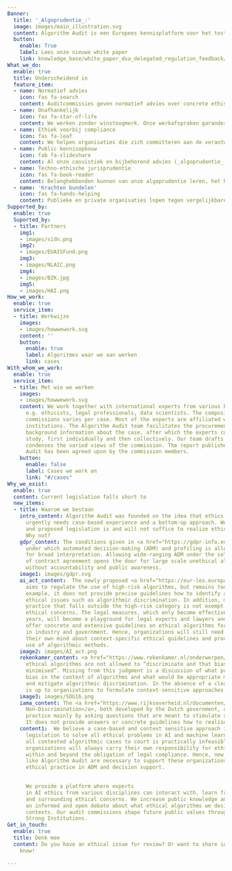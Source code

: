 ```yaml
---
Banner:
  title: '_Algoprudentie_:'
  image: images/main_illustration.svg
  content: Algorithm Audit is een Europees kennisplatform voor het testen van AI-bias en normatieve AI-standaarden. We creëren algoprudentie door het samenbrengen van deliberatieve auditcommissies. Deze commissies geven onafhankelijk normatief advies over ethische vraagstukken bij inzet van algoritmes
  button:
    enable: True
    label: Lees onze nieuwe white paper
    link: knowledge_base/white_paper_dsa_delegated_regulation_feedback/
What_we_do:
  enable: true
  title: Onderscheidend in
  feature_item:
  - name: Normatief advies
    icon: fas fa-search
    content: Auditcommissies geven normatief advies over concrete ethische vraagtukken die zich voordoen bij gebruik van algoritmes
  - name: Onafhankelijk
    icon: fas fa-star-of-life
    content: We werken zonder winstoogmerk. Onze werkafspraken garanderen onafhankelijkheid, kwaliteit en diversiteit van onze auditcommissies en bijbehorend normatief advies
  - name: Ethiek voorbij compliance
    icon: fas fa-leaf
    content: We helpen organisaties die zich committeren aan de verantwoorde inzet van algoritmes met biastoetsing en het invullen van open juridische normen
  - name: Public kennisopbouw
    icon: fab fa-slideshare
    content: Al onze casuïstiek en bijbehorend advies (_algoprudentie_) is [<span style="color:#005aa7">openbaar</span>](/cases). Zo dragen we bij aan publieke kennisopbouw over de verantwoorde inzet van algoritmes
  - name: Techno-ethische jurisprudentie
    icon: fas fa-book-reader
    content: Belanghebbenden kunnen van onze algoprudentie leren, het helpen verbeteren en het inzetten als referentiemateriaal bij soortgelijke vraagstukken
  - name: 'Krachten bundelen'
    icon: fas fa-hands-helping
    content: Publieke en private organisaties lopen tegen vergelijkbare uitdagingen aan. Wij jagen het collectieve leerproces over de verantwoorde inzet van algoritmes aan door overheid, bedrijfsleven, NGOs en wetenschap met elkaar te verbinden
Supported_by:
  enable: true
  Suported_by:
  - title: Partners
    img1:
    - images/sidn.png
    img2:
    - images/EUAISFund.png
    img3:
    - images/NLAIC.png
    img4:
    - images/BZK.jpg
    img5:
    - images/HAI.png
How_we_work:
  enable: true
  service_item:
  - title: Werkwijze
    images:
    - images/howwework.svg
    content: ''
    button:
      enable: true
      label: Algoritmes waar we aan werken
      link: cases
With_whom_we_work:
  enable: true
  service_item:
  - title: Met wie we werken
    images:
    - images/howwework.svg
    content: We work together with international experts from various backgrounds,
      e.g. ethicists, legal professionals, data scientists. The composition of audit
      commissions varies per case. Most of the experts are affiliated with academic
      institutions. The Algorithm Audit team facilitates the procurement of sufficient
      background information about the case, after which the experts conduct an in-depth
      study, first individually and then collectively. Our team drafts a report that
      condenses the varied views of the commission. The report published by Algorithm
      Audit has been agreed upon by the commission members.
    button:
      enable: false
      label: Cases we work on
      link: "#/cases"
Why_we_exist:
  enable: true
  content: Current legislation falls short to
  new_items:
  - title: Waarom we bestaan
    intro_content: Algorithm Audit was founded on the idea that ethics in algorithmic methods
      urgently needs case-based experience and a bottom-up approach. We believe existing
      and proposed legislation is and will not suffice to realize ethical algorithms.
      Why not? 
    gdpr_content: The conditions given in <a href="https://gdpr-info.eu/art-22-gdpr/" target="_blank">GDPR Article 22 (2)</a>
      under which automated decision-making (ADM) and profiling is allowed are open
      for broad interpretation. Allowing wide-ranging ADM under the sole condition
      of contract agreement opens the door for large scale unethical algorithmic practices
      without accountability and public awareness.
    image1: images/gdpr.svg
    ai_act_content:  The newly proposed <a href="https://eur-lex.europa.eu/legal-content/EN/TXT/?qid=1623335154975&uri=CELEX%3A52021PC0206" target="_blank">AI Act </a> of the European Commission
      aims to regulate the use of high-risk algorithms, but remains too generic. For
      example, it does not provide precise guidelines how to identify and mitigate
      ethical issues such as algorithmic discrimination. In addition, machine learning
      practice that falls outside the high-risk category is not exempt from major
      ethical concerns. The legal measures, which only become effective in several
      years, will become a playground for legal experts and lawyers and will not directly
      offer concrete and extensive guidelines on ethical algorithms for organizations
      in industry and government. Hence, organizations will still need to make up
      their own mind about context-specific ethical guidelines and procedures in their
      use of algorithmic methods.
    image2: images/AI_act.png
    rekenkamer_content: <a href="https://www.rekenkamer.nl/onderwerpen/algoritmes-digitaal-toetsingskader/ethiek" target="_blank">Perspective 3.1.1</a> in the Guidelines for Algorithms of the Dutch Court of Auditors argues that
      ethical algorithms are not allowed to “discriminate and that bias should be
      minimised”. Missing from this judgment is a discussion of what precisely constitutes
      bias in the context of algorithms and what would be appropriate methods to ascertain
      and mitigate algorithmic discrimination. In the absence of a clear ethical framework, it
      is up to organizations to formulate context-sensitive approaches to combat discrimination.
    image3: images/SDG16.png
    iama_content: The <a href="https://www.rijksoverheid.nl/documenten/rapporten/2021/02/25/impact-assessment-mensenrechten-en-algoritmes" target="_blank">Impact Assessment Human Rights and Algorithms (IAMA)</a> and the <a href="https://www.rijksoverheid.nl/documenten/rapporten/2021/06/10/handreiking-non-discriminatie-by-design" target="_blank">Handbook for
      Non-Discrimination</a>, both developed by the Dutch government, assess discriminatory
      practice mainly by asking questions that are meant to stimulate self-reflection.
      It does not provide answers or concrete guidelines how to realise ethical algorithms.
    content1:  We believe a case-based and context sensitive approach is indispensable to develop ethical algorithms. One should not expect top-down regulation and
      legislation to solve all ethical problems in AI and machine learning. Taking
      all contested algorithmic cases to court is practically infeasible. More importantly,
      organizations will always carry their own responsibility for ethical algorithms
      within and beyond the obligation of legal compliance. Hence, new bottom-up initiatives
      like Algorithm Audit are necessary to support these organizations and to strengthen
      ethical practice in ADM and decision support.
      

      We provide a platform where experts
      in AI ethics from various disciplines can interact with, learn from and steer actual algorithmic practice
      and surrounding ethical concerns. We increase public knowledge and stimulate
      an informed and open debate about what ethical algorithms we desire as a society in various
      contexts. Our audit commissions shape future public values through discussion and deliberation. As such, Algorithm Audit contributes in the digital realm to SDG16 – Peace, Justice and
      Strong Institutions. 
Get_in_touch:
  enable: true
  title: Denk mee
  content: Do you have an ethical issue for review? Or want to share ideas? Let us
    know!

---
```

